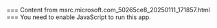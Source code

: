 === Content from msrc.microsoft.com_50265ce8_20250111_171857.html ===
You need to enable JavaScript to run this app.
